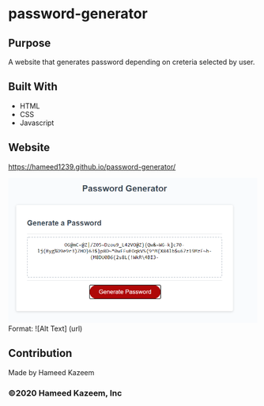 # password-generator

## Purpose
A website that generates password depending on creteria selected by user. 

## Built With
* HTML
* CSS
* Javascript

## Website
https://hameed1239.github.io/password-generator/

![Website Screenshot](./Assets/images/Capture.PNG)
Format: ![Alt Text] (url)
## Contribution
Made by Hameed Kazeem

### ©️2020 Hameed Kazeem, Inc 